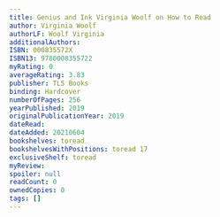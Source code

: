 ```yaml
---
title: Genius and Ink Virginia Woolf on How to Read
author: Virginia Woolf
authorLF: Woolf Virginia
additionalAuthors: 
ISBN: 000835572X
ISBN13: 9780008355722
myRating: 0
averageRating: 3.83
publisher: TLS Books
binding: Hardcover
numberOfPages: 256
yearPublished: 2019
originalPublicationYear: 2019
dateRead: 
dateAdded: 20210604
bookshelves: toread
bookshelvesWithPositions: toread 17
exclusiveShelf: toread
myReview: 
spoiler: null
readCount: 0
ownedCopies: 0
tags: []
---
```


